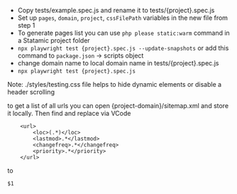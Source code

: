 
* Copy tests/example.spec.js and rename it to tests/{project}.spec.js
* Set up `pages`, `domain`, `project`, `cssFilePath` variables in the new file from step 1
* To generate pages list you can use `php please static:warm` command in a Statamic project folder
* `npx playwright test {project}.spec.js --update-snapshots` or add this command to `package.json` -> scripts object
* change domain name to local domain name in tests/{project}.spec.js
* `npx playwright test {project}.spec.js`

Note: ./styles/testing.css file helps to hide dynamic elements or disable a header scrolling


to get a list of all urls you can open {project-domain}/sitemap.xml and store it locally.
Then find and replace via VCode
```
    <url>
        <loc>(.*)</loc>
        <lastmod>.*</lastmod>
        <changefreq>.*</changefreq>
        <priority>.*</priority>
    </url>
```
to 
```
$1
```